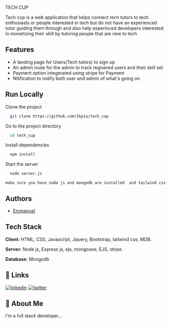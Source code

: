 TECH CUP

 Tech cup is a web application that helps connect tech tutors to tech enthusiasts or people interested in tech but do not have an experienced tutor guiding them through and also help experinced developers interested in monetizing their skill by tutoring people that are new to tech

## Features
    
 - A landing page for Users(Tech tutors) to sign up
 - An admin route for the admin to track regisered users and their skill set
 - Payment option integerated using stripe for Payment
 - Nitification to notify both user and admin of what's going on
 


## Run Locally

Clone the project

```bash
  git clone https://github.com/Ikpia/tech_cup
```

Go to the project directory

```bash
  cd tech_cup
```

Install dependencies

```bash
  npm install
```

Start the server

```bash
  node server.js

```
`make sure you have node js and mongodb are installed  and tailwind css`


## Authors

- [Emmanuel](https://www.github.com/Ikpia)


## Tech Stack

**Client:** HTML, CSS, Javascript, Jquery, Bootstrap, tailwind css, MDB.

**Server:** Node js, Express js, ejs, mongoose, EJS, stripe.

**Database:** Mongodb


## 🔗 Links
[![linkedin](https://img.shields.io/badge/linkedin-0A66C2?style=for-the-badge&logo=linkedin&logoColor=white)](https://www.linkedin.com/in/emmanuel-ikpia-78428a236)
[![twitter](https://img.shields.io/badge/twitter-1DA1F2?style=for-the-badge&logo=twitter&logoColor=white)](https://twitter.com/ikpia_e)


## 🚀 About Me
I'm a full stack developer...

